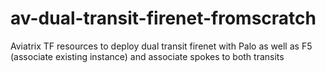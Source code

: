 # av-dual-transit-firenet-fromscratch
Aviatrix TF resources to deploy dual transit firenet with Palo as well as F5 (associate existing instance) and associate spokes to both transits
